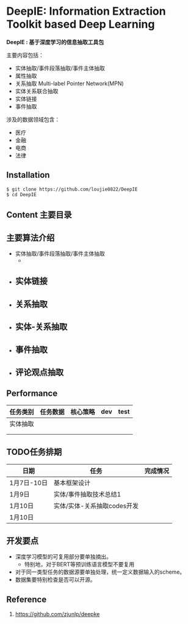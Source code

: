 # DeepIE: Information Extraction Toolkit based Deep Learning 
**DeepIE : 基于深度学习的信息抽取工具包**

主要内容包括：

- 实体抽取/事件段落抽取/事件主体抽取
- 属性抽取
- 关系抽取 Multi-label Pointer Network(MPN)
- 实体关系联合抽取
- 实体链接
- 事件抽取

涉及的数据领域包含：

- 医疗
- 金融
- 电商
- 法律

## Installation

```shell
$ git clone https://github.com/loujie0822/DeepIE
$ cd DeepIE
```

## Content 主要目录



## 主要算法介绍

- 实体抽取/事件段落抽取/事件主体抽取
  -  
- 实体链接
  - 
- 关系抽取
  - 
- 实体-关系抽取
  - 
- 事件抽取
  - 
- 评论观点抽取
  - 

## Performance

| 任务类别 | 任务数据 | 核心策略 | dev  | test |
| -------- | -------- | -------- | ---- | ---- |
| 实体抽取 |          |          |      |      |
|          |          |          |      |      |
|          |          |          |      |      |



## TODO任务排期

| 日期        | 任务                        | 完成情况 |
| ----------- | --------------------------- | -------- |
| 1月7日-10日 | 基本框架设计                |          |
| 1月9日      | 实体/事件抽取技术总结1      |          |
| 1月10日     | 实体/实体-关系抽取codes开发 |          |
| 1月10日     |                             |          |





## 开发要点

- 深度学习模型的可复用部分要单独摘出。
  - 特别地，对于BERT等预训练语言模型不要复用
- 对于同一类型任务的数据源要单独处理，统一定义数据输入的scheme。
- 数据集要特别检查是否可以开源。





## Reference

1. https://github.com/zjunlp/deepke